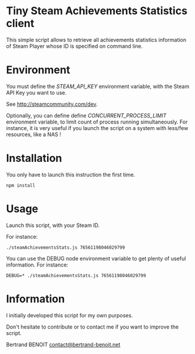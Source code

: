 Tiny Steam Achievements Statistics client
====
This simple script allows to retrieve all achievements statistics information of Steam Player whose ID is specified on command line.


Environment
==
You must define the *STEAM_API_KEY* environment variable, with the Steam API Key you want to use.

See http://steamcommunity.com/dev.


Optionally, you can define define *CONCURRENT_PROCESS_LIMIT* environment variable, to limit count of process running simultaneously. For instance, it is very useful if you launch the script on a system with less/few resources, like a NAS !


Installation
==
You only have to launch this instruction the first time.
```
npm install
```


Usage
==
Launch this script, with your Steam ID.

For instance:
```
./steamAchievementsStats.js 76561198046029799
```

You can use the DEBUG node environment variable to get plenty of useful information.
For instance:
```
DEBUG=* ./steamAchievementsStats.js 76561198046029799
```


Information
==
I initially developed this script for my own purposes.

Don't hesitate to contribute or to contact me if you want to improve the script.

Bertrand BENOIT   <contact@bertrand-benoit.net>
